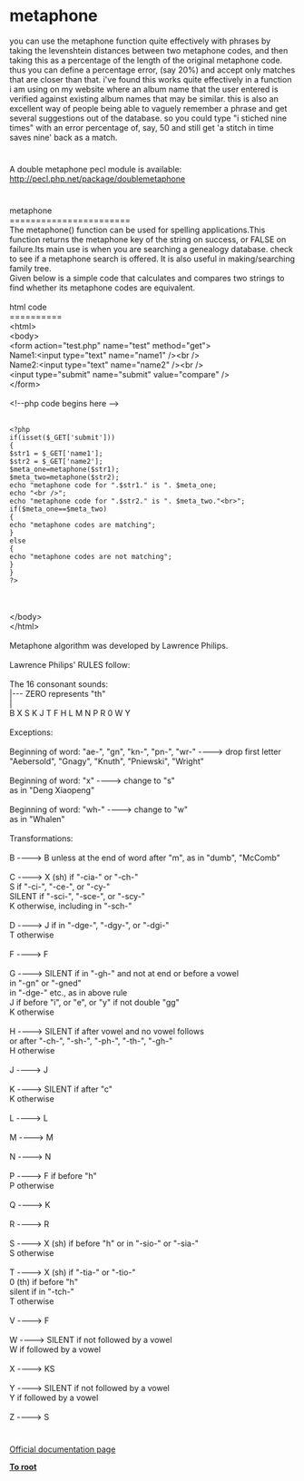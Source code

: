 # metaphone



you can use the metaphone function quite effectively with phrases by taking the levenshtein distances between two metaphone codes, and then taking this as a percentage of the length of the original metaphone code. thus you can define a percentage error, (say 20%) and accept only matches that are closer than that. i&apos;ve found this works quite effectively in a function i am using on my website where an album name that the user entered is verified against existing album names that may be similar. this is also an excellent way of people being able to vaguely remember a phrase and get several suggestions out of the database. so you could type "i stiched nine times" with an error percentage of, say, 50 and still get &apos;a stitch in time saves nine&apos; back as a match.  

#

A double metaphone pecl module is available: http://pecl.php.net/package/doublemetaphone  

#

metaphone<br>=======================<br>The metaphone() function can be used for spelling applications.This function returns the metaphone key of the string on success, or FALSE on failure.Its main use is when you are searching a genealogy database. check to see if a metaphone search is offered. It is also useful in making/searching family tree.<br>Given below is a simple code that calculates and compares two strings to find whether its metaphone codes are equivalent.<br><br>html code<br>==========<br>&lt;html&gt;<br>&lt;body&gt;<br>&lt;form action="test.php" name="test" method="get"&gt;<br>Name1:&lt;input type="text" name="name1" /&gt;&lt;br /&gt;<br>Name2:&lt;input type="text" name="name2" /&gt;&lt;br /&gt;<br>&lt;input type="submit" name="submit" value="compare" /&gt;<br>&lt;/form&gt;<br><br>&lt;!--php code begins here --&gt;<br><br>

```
<?php
if(isset($_GET['submit']))
{
$str1 = $_GET['name1'];
$str2 = $_GET['name2'];
$meta_one=metaphone($str1);
$meta_two=metaphone($str2);
echo "metaphone code for ".$str1." is ". $meta_one;
echo "<br />";
echo "metaphone code for ".$str2." is ". $meta_two."<br>";
if($meta_one==$meta_two)
{
echo "metaphone codes are matching";
}
else
{
echo "metaphone codes are not matching";
}
}
?>
```
<br><br>&lt;/body&gt;<br>&lt;/html&gt;<br><br>Metaphone  algorithm was developed by Lawrence Philips.<br><br>Lawrence Philips&apos; RULES follow:<br><br> The 16 consonant sounds:<br>                                             |--- ZERO represents "th"<br>                                             |<br>      B  X  S  K  J  T  F  H  L  M  N  P  R  0  W  Y<br><br> Exceptions:<br><br>   Beginning of word: "ae-", "gn", "kn-", "pn-", "wr-"  ----&gt; drop first letter<br>                      "Aebersold", "Gnagy", "Knuth", "Pniewski", "Wright"<br><br>   Beginning of word: "x"                                ----&gt; change to "s"<br>                                      as in "Deng Xiaopeng"<br><br>   Beginning of word: "wh-"                              ----&gt; change to "w"<br>                                      as in "Whalen"<br><br> Transformations:<br><br>   B ----&gt; B      unless at the end of word after "m", as in "dumb", "McComb"<br><br>   C ----&gt; X      (sh) if "-cia-" or "-ch-"<br>           S      if "-ci-", "-ce-", or "-cy-"<br>                  SILENT if "-sci-", "-sce-", or "-scy-"<br>           K      otherwise, including in "-sch-"<br><br>   D ----&gt; J      if in "-dge-", "-dgy-", or "-dgi-"<br>           T      otherwise<br><br>   F ----&gt; F<br><br>   G ----&gt;        SILENT if in "-gh-" and not at end or before a vowel<br>                            in "-gn" or "-gned"<br>                            in "-dge-" etc., as in above rule<br>           J      if before "i", or "e", or "y" if not double "gg"<br>           K      otherwise<br><br>   H ----&gt;        SILENT if after vowel and no vowel follows<br>                         or after "-ch-", "-sh-", "-ph-", "-th-", "-gh-"<br>           H      otherwise<br><br>   J ----&gt; J<br><br>   K ----&gt;        SILENT if after "c"<br>           K      otherwise<br><br>   L ----&gt; L<br><br>   M ----&gt; M<br><br>   N ----&gt; N<br><br>   P ----&gt; F      if before "h"<br>           P      otherwise<br><br>   Q ----&gt; K<br><br>   R ----&gt; R<br><br>   S ----&gt; X      (sh) if before "h" or in "-sio-" or "-sia-"<br>           S      otherwise<br><br>   T ----&gt; X      (sh) if "-tia-" or "-tio-"<br>           0      (th) if before "h"<br>                  silent if in "-tch-"<br>           T      otherwise<br><br>   V ----&gt; F<br><br>   W ----&gt;        SILENT if not followed by a vowel<br>           W      if followed by a vowel<br><br>   X ----&gt; KS<br><br>   Y ----&gt;        SILENT if not followed by a vowel<br>           Y      if followed by a vowel<br><br>   Z ----&gt; S  

#

[Official documentation page](https://www.php.net/manual/en/function.metaphone.php)

**[To root](/README.md)**